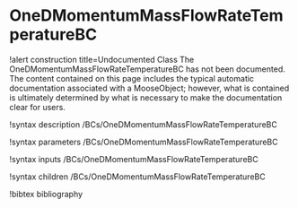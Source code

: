 <!-- MOOSE Documentation Stub: Remove this when content is added. -->

# OneDMomentumMassFlowRateTemperatureBC

!alert construction title=Undocumented Class
The OneDMomentumMassFlowRateTemperatureBC has not been documented. The content contained on this page includes the
typical automatic documentation associated with a MooseObject; however, what is contained is
ultimately determined by what is necessary to make the documentation clear for users.

!syntax description /BCs/OneDMomentumMassFlowRateTemperatureBC

!syntax parameters /BCs/OneDMomentumMassFlowRateTemperatureBC

!syntax inputs /BCs/OneDMomentumMassFlowRateTemperatureBC

!syntax children /BCs/OneDMomentumMassFlowRateTemperatureBC

!bibtex bibliography
